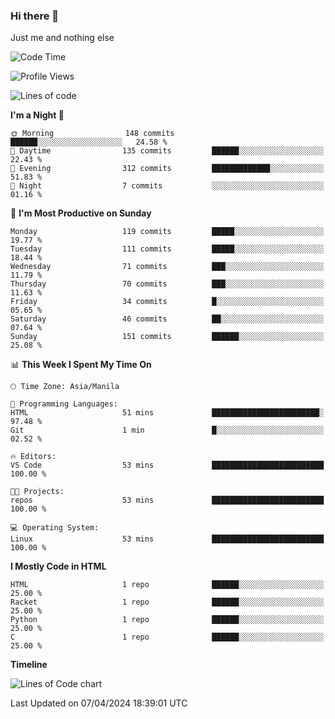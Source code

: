 ### Hi there 👋

Just me and nothing else


<!--START_SECTION:waka-->
![Code Time](http://img.shields.io/badge/Code%20Time-130%20hrs%2045%20mins-blue)

![Profile Views](http://img.shields.io/badge/Profile%20Views-0-blue)

![Lines of code](https://img.shields.io/badge/From%20Hello%20World%20I%27ve%20Written-1.6%20million%20lines%20of%20code-blue)

**I'm a Night 🦉** 

```text
🌞 Morning                148 commits         ██████░░░░░░░░░░░░░░░░░░░   24.58 % 
🌆 Daytime                135 commits         ██████░░░░░░░░░░░░░░░░░░░   22.43 % 
🌃 Evening                312 commits         █████████████░░░░░░░░░░░░   51.83 % 
🌙 Night                  7 commits           ░░░░░░░░░░░░░░░░░░░░░░░░░   01.16 % 
```
📅 **I'm Most Productive on Sunday** 

```text
Monday                   119 commits         █████░░░░░░░░░░░░░░░░░░░░   19.77 % 
Tuesday                  111 commits         █████░░░░░░░░░░░░░░░░░░░░   18.44 % 
Wednesday                71 commits          ███░░░░░░░░░░░░░░░░░░░░░░   11.79 % 
Thursday                 70 commits          ███░░░░░░░░░░░░░░░░░░░░░░   11.63 % 
Friday                   34 commits          █░░░░░░░░░░░░░░░░░░░░░░░░   05.65 % 
Saturday                 46 commits          ██░░░░░░░░░░░░░░░░░░░░░░░   07.64 % 
Sunday                   151 commits         ██████░░░░░░░░░░░░░░░░░░░   25.08 % 
```


📊 **This Week I Spent My Time On** 

```text
🕑︎ Time Zone: Asia/Manila

💬 Programming Languages: 
HTML                     51 mins             ████████████████████████░   97.48 % 
Git                      1 min               █░░░░░░░░░░░░░░░░░░░░░░░░   02.52 % 

🔥 Editors: 
VS Code                  53 mins             █████████████████████████   100.00 % 

🐱‍💻 Projects: 
repos                    53 mins             █████████████████████████   100.00 % 

💻 Operating System: 
Linux                    53 mins             █████████████████████████   100.00 % 
```

**I Mostly Code in HTML** 

```text
HTML                     1 repo              ██████░░░░░░░░░░░░░░░░░░░   25.00 % 
Racket                   1 repo              ██████░░░░░░░░░░░░░░░░░░░   25.00 % 
Python                   1 repo              ██████░░░░░░░░░░░░░░░░░░░   25.00 % 
C                        1 repo              ██████░░░░░░░░░░░░░░░░░░░   25.00 % 
```



**Timeline**

![Lines of Code chart](https://raw.githubusercontent.com/mauring55/mauring55/main/assets/bar_graph.png)


 Last Updated on 07/04/2024 18:39:01 UTC
<!--END_SECTION:waka-->
